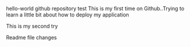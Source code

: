 hello-world
github repository test
This is my first time on Github..Trying to learn a little bit about how to deploy my application

This is my second try


Readme file changes
